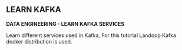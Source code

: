 ## LEARN KAFKA
**DATA ENGINEERING - LEARN KAFKA SERVICES**

Learn different services used in Kafka, For this tutorial Landoop Kafka docker distribution is used.